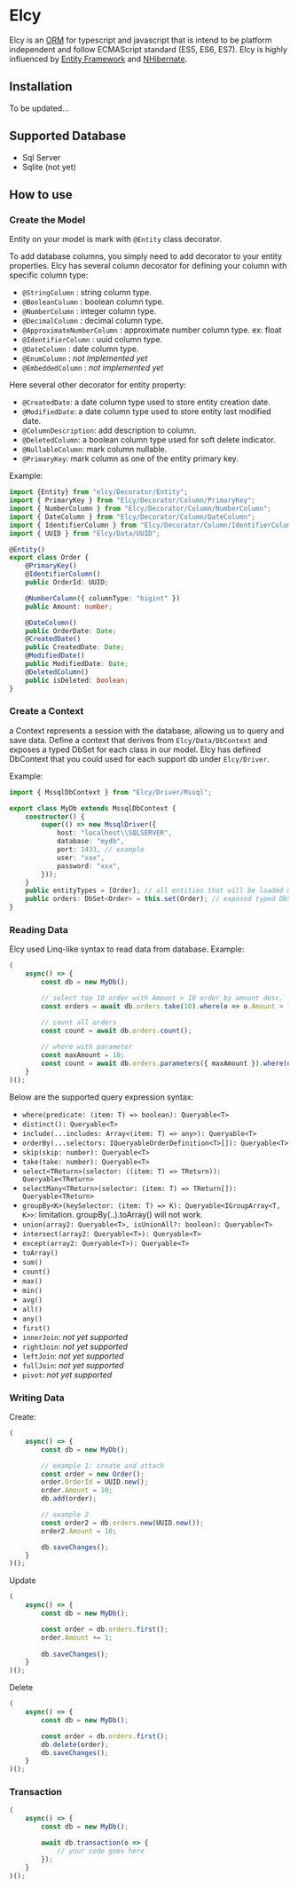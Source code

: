 # Elcy
Elcy is an [ORM](https://en.wikipedia.org/wiki/Object-relational_mapping) 
for typescript and javascript that is intend to be platform independent and follow ECMAScript standard (ES5, ES6, ES7). Elcy is highly influenced by [Entity Framework](https://www.asp.net/entity-framework) and [NHibernate](http://nhibernate.info/).

## Installation
To be updated...

## Supported Database
- Sql Server
- Sqlite (not yet)

## How to use

### Create the Model

Entity on your model is mark with `@Entity` class decorator. 

To add database columns, you simply need to add decorator to your entity properties. Elcy has several column decorator for defining your column with specific column type:
- `@StringColumn` : string column type.
- `@BooleanColumn` : boolean column type.
- `@NumberColumn` : integer column type.
- `@DecimalColumn` : decimal column type.
- `@ApproximateNumberColumn` : approximate number column type. ex: float
- `@IdentifierColumn` : uuid column type.
- `@DateColumn` : date column type.
- `@EnumColumn` : *not implemented yet*
- `@EmbeddedColumn` : *not implemented yet*

Here several other decorator for entity property:
- `@CreatedDate`: a date column type used to store entity creation date.
- `@ModifiedDate`: a date column type used to store entity last modified date.
- `@ColumnDescription`: add description to column.
- `@DeletedColumn`: a boolean column type used for soft delete indicator.
- `@NullableColumn`: mark column nullable.
- `@PrimaryKey`: mark column as one of the entity primary key.

Example:
```typescript
import {Entity} from "elcy/Decorator/Entity";
import { PrimaryKey } from "Elcy/Decorator/Column/PrimaryKey";
import { NumberColumn } from "Elcy/Decorator/Column/NumberColumn";
import { DateColumn } from "Elcy/Decorator/Column/DateColumn";
import { IdentifierColumn } from "Elcy/Decorator/Column/IdentifierColumn";
import { UUID } from "Elcy/Data/UUID";

@Entity()
export class Order {
    @PrimaryKey()
    @IdentifierColumn()
    public OrderId: UUID;

    @NumberColumn({ columnType: "bigint" })
    public Amount: number;

    @DateColumn()
    public OrderDate: Date;
    @CreatedDate()
    public CreatedDate: Date;
    @ModifiedDate()
    public ModifiedDate: Date;
    @DeletedColumn()
    public isDeleted: boolean;
}
```

### Create a Context

a Context represents a session with the database, allowing us to query and save data. Define a context that derives from `Elcy/Data/DbContext` and exposes a typed DbSet<TEntity> for each class in our model. Elcy has defined DbContext that you could used for each support db under `Elcy/Driver`.

Example:
```typescript
import { MssqlDbContext } from "Elcy/Driver/Mssql";

export class MyDb extends MssqlDbContext {
    constructor() {
        super(() => new MssqlDriver({
            host: "localhost\\SQLSERVER",
            database: "mydb",
            port: 1433, // example
            user: "xxx",
            password: "xxx",
        }));
    }
    public entityTypes = [Order]; // all entities that will be loaded using this context.
    public orders: DbSet<Order> = this.set(Order); // exposed typed DbSet for Order model.
}
```

### Reading Data

Elcy used Linq-like syntax to read data from database. Example:

```typescript
(
    async() => {
        const db = new MyDb();

        // select top 10 order with Amount > 10 order by amount desc.
        const orders = await db.orders.take(10).where(o => o.Amount > 10).orderBy([o => o.Amount, "DESC"]).toArray();

        // count all orders
        const count = await db.orders.count();
        
        // where with parameter
        const maxAmount = 10;
        const count = await db.orders.parameters({ maxAmount }).where(o => o.Amount < maxAmount).count();
    }
)();
```

Below are the supported query expression syntax:
- `where(predicate: (item: T) => boolean): Queryable<T>`
- `distinct(): Queryable<T>`
- `include(...includes: Array<(item: T) => any>): Queryable<T>`
- `orderBy(...selectors: IQueryableOrderDefinition<T>[]): Queryable<T>`
- `skip(skip: number): Queryable<T>`
- `take(take: number): Queryable<T>`
- `select<TReturn>(selector: ((item: T) => TReturn)): Queryable<TReturn>`
- `selectMany<TReturn>(selector: (item: T) => TReturn[]): Queryable<TReturn>`
- `groupBy<K>(keySelector: (item: T) => K): Queryable<IGroupArray<T, K>>`: limitation. groupBy(..).toArray() will not work.
- `union(array2: Queryable<T>, isUnionAll?: boolean): Queryable<T>`
- `intersect(array2: Queryable<T>): Queryable<T>`
- `except(array2: Queryable<T>): Queryable<T>`
- `toArray()`
- `sum()`
- `count()`
- `max()`
- `min()`
- `avg()`
- `all()`
- `any()`
- `first()`
- `innerJoin`: *not yet supported*
- `rightJoin`: *not yet supported*
- `leftJoin`: *not yet supported*
- `fullJoin`: *not yet supported*
- `pivot`: *not yet supported*

### Writing Data

Create:
```typescript
(
    async() => {
        const db = new MyDb();

        // example 1: create and attach
        const order = new Order();
        order.OrderId = UUID.new();
        order.Amount = 10;
        db.add(order);

        // example 2
        const order2 = db.orders.new(UUID.new());
        order2.Amount = 10;

        db.saveChanges();
    }
)();
```

Update
```typescript
(
    async() => {
        const db = new MyDb();

        const order = db.orders.first();
        order.Amount += 1;
        
        db.saveChanges();
    }
)();
```

Delete
```typescript
(
    async() => {
        const db = new MyDb();

        const order = db.orders.first();
        db.delete(order);
        db.saveChanges();
    }
)();
```

### Transaction

```typescript
(
    async() => {
        const db = new MyDb();

        await db.transaction(o => {
            // your code goes here
        });
    }
)();
```
